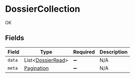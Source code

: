 # DossierCollection

OK


## Fields

| Field                                                   | Type                                                    | Required                                                | Description                                             |
| ------------------------------------------------------- | ------------------------------------------------------- | ------------------------------------------------------- | ------------------------------------------------------- |
| `data`                                                  | List<[DossierRead](../../models/shared/DossierRead.md)> | :heavy_minus_sign:                                      | N/A                                                     |
| `meta`                                                  | [Pagination](../../models/shared/Pagination.md)         | :heavy_minus_sign:                                      | N/A                                                     |